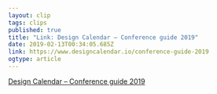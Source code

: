 ```yaml
---
layout: clip 
tags: clips 
published: true 
title: "Link: Design Calendar – Conference guide 2019" 
date: 2019-02-13T00:34:05.685Z 
link: https://www.designcalendar.io/conference-guide-2019 
ogtype: article 
---
```

[ Design Calendar – Conference guide 2019 ]( https://www.designcalendar.io/conference-guide-2019 ) 
